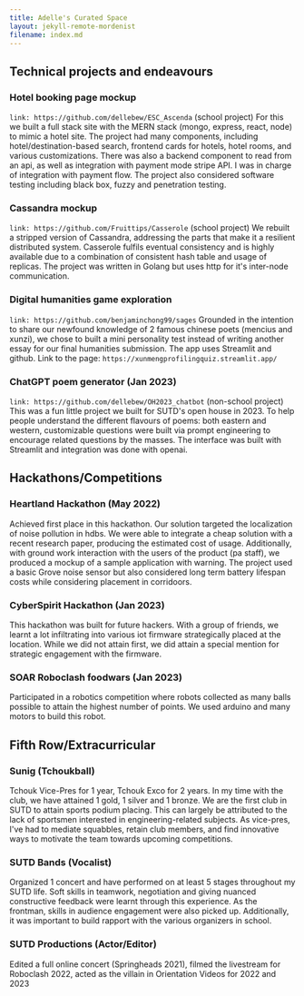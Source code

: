 ```yaml
---
title: Adelle's Curated Space
layout: jekyll-remote-mordenist
filename: index.md
--- 
```

## Technical projects and endeavours

### Hotel booking page mockup
`link: https://github.com/dellebew/ESC_Ascenda` (school project)
For this we built a full stack site with the MERN stack (mongo, express, react, node) to mimic a hotel site.
The project had many components, including hotel/destination-based search, frontend cards for hotels, hotel rooms, and various customizations.
There was also a backend component to read from an api, as well as integration with payment mode stripe API.
I was in charge of integration with payment flow. The project also considered software testing including black box, fuzzy and penetration testing. 

### Cassandra mockup
`link: https://github.com/Fruittips/Casserole` (school project)
We rebuilt a stripped version of Cassandra, addressing the parts that make it a resilient distributed system. 
Casserole fulfils eventual consistency and is highly available due to a combination of consistent hash table and usage of replicas.
The project was written in Golang but uses http for it's inter-node communication.

### Digital humanities game exploration 
`link: https://github.com/benjaminchong99/sages`
Grounded in the intention to share our newfound knowledge of 2 famous chinese poets (mencius and xunzi), 
we chose to built a mini personality test instead of writing another essay for our final humanities submission.
The app uses Streamlit and github. Link to the page: `https://xunmengprofilingquiz.streamlit.app/`

### ChatGPT poem generator (Jan 2023)
`link: https://github.com/dellebew/OH2023_chatbot` (non-school project) 
This was a fun little project we built for SUTD's open house in 2023. 
To help people understand the different flavours of poems: both eastern and western,
customizable questions were built via prompt engineering to encourage related questions by the masses. 
The interface was built with Streamlit and integration was done with openai. 

## Hackathons/Competitions

### Heartland Hackathon (May 2022)
Achieved first place in this hackathon. Our solution targeted the localization of noise pollution in hdbs.
We were able to integrate a cheap solution with a recent research paper, producing the estimated cost of usage. 
Additionally, with ground work interaction with the users of the product (pa staff), we produced a mockup of a sample application with warning.
The project used a basic Grove noise sensor but also considered long term battery lifespan costs while considering placement in corridoors.

### CyberSpirit Hackathon (Jan 2023)
This hackathon was built for future hackers. 
With a group of friends, we learnt a lot infiltrating into various iot firmware strategically placed at the location.
While we did not attain first, we did attain a special mention for strategic engagement with the firmware.

### SOAR Roboclash foodwars (Jan 2023)
Participated in a robotics competition where robots collected as many balls possible to attain the highest number of points. 
We used arduino and many motors to build this robot.

## Fifth Row/Extracurricular

### Sunig (Tchoukball)
Tchouk Vice-Pres for 1 year, Tchouk Exco for 2 years. In my time with the club, 
we have attained 1 gold, 1 silver and 1 bronze. We are the first club in SUTD to attain sports podium placing. 
This can largely be attributed to the lack of sportsmen interested in engineering-related subjects. As vice-pres, 
I've had to mediate squabbles, retain club members, and find innovative ways to motivate the team towards upcoming competitions.

### SUTD Bands (Vocalist)
Organized 1 concert and have performed on at least 5 stages throughout my SUTD life. 
Soft skills in teamwork, negotiation and giving nuanced constructive feedback were learnt through this experience.
As the frontman, skills in audience engagement were also picked up. Additionally, it was important to build rapport with the
various organizers in school.

### SUTD Productions (Actor/Editor)
Edited a full online concert (Springheads 2021), filmed the livestream for Roboclash 2022, acted as the villain in Orientation Videos for 2022 and 2023 

